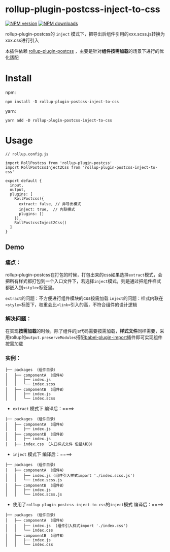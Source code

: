 # rollup-plugin-postcss-inject-to-css

[![NPM version](https://img.shields.io/npm/v/rollup-plugin-postcss-inject-to-css.svg?style=flat)](https://www.npmjs.com/package/rollup-plugin-postcss-inject-to-css) [![NPM downloads](https://img.shields.io/npm/dm/rollup-plugin-postcss-inject-to-css.svg?style=flat)](https://www.npmjs.com/package/rollup-plugin-postcss-inject-to-css)

rollup-plugin-postcss的 `inject` 模式下，把导出后组件引用的xxx.scss.js转换为xxx.css进行引入

本插件依赖 [rollup-plugin-postcss](https://github.com/egoist/rollup-plugin-postcss) ，主要是针对**组件按需加载**的场景下进行的优化适配

# Install

npm:
```
npm install -D rollup-plugin-postcss-inject-to-css
```
yarn:
```
yarn add -D rollup-plugin-postcss-inject-to-css
```

# Usage

```
// rollup.config.js

import RollPostcss from 'rollup-plugin-postcss'
import RollPostcssInject2Css from 'rollup-plugin-postcss-inject-to-css'

export default {
  input,
  output,
  plugins: [
    RollPostcss({
      extract: false, // 非导出模式
      inject: true,  // 内联模式
      plugins: []
    }),
    RollPostcssInject2Css()
  ]
}
```

## Demo

### 痛点：

rollup-plugin-postcss在打包的时候，打包出来的css如果选择`extract`模式，会把所有样式都打包到一个入口文件下，若选择`inject`模式，则是通过把组件样式都嵌入到`<style>`标签里。

`extract`的问题：不方便进行组件模块的css按需加载
`inject`的问题：样式内联在`<style>`标签下，权重会比`<link>`引入的高，不符合组件的设计逻辑

### 解决问题：

在实现**按需加载**的时候，除了组件的js代码需要按需加载，**样式文件**同样需要，采用rollup的`output.preserveModules`搭配[babel-plugin-import](https://www.npmjs.com/package/babel-plugin-import)插件即可实现组件按需加载

### 实例：

```
├── packages （组件目录）
│   ├── componentA （组件A）
│   │   ├── index.js 
│   │   └── index.scss 
│   ├── componentB （组件B）
│   │   ├── index.js 
│   │   └── index.scss 
```

- `extract` 模式下 编译后：====>
```
├── packages （组件目录）
│   ├── componentA （组件A）
│   │   ├── index.js 
│   ├── componentB （组件B）
│   │   ├── index.js 
│   ├── index.css （入口样式文件 包括A和B）
```

- `inject` 模式下 编译后：====>
```
├── packages （组件目录）
│   ├── componentA （组件A）
│   │   ├── index.js (组件引入样式import './index.scss.js')
│   │   └── index.scss.js
│   ├── componentB （组件B）
│   │   ├── index.js 
│   │   └── index.scss.js
```

-  使用了`rollup-plugin-postcss-inject-to-css`的`inject`模式 编译后：====>
```
├── packages （组件目录）
│   ├── componentA （组件A）
│   │   ├── index.js  (组件引入样式import './index.css')
│   │   └── index.css
│   ├── componentB （组件B）
│   │   ├── index.js 
│   │   └── index.css
```
